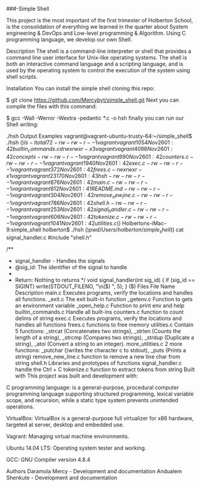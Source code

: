 ###-Simple Shell

This project is the most important of the first trimester of Holberton School, is the consolidation of everything we learned in the quarter about System engineering & DevOps and Low-level programming & Algorithm. Using C programming language, we develop our own Shell.

Description
The shell is a command-line interpreter or shell that provides a command line user interface for Unix-like operating systems. The shell is both an interactive command language and a scripting language, and is used by the operating system to control the execution of the system using shell scripts.

Installation
You can install the simple shell cloning this repo:

$ git clone https://github.com/Mercybyt/simple_shell.git
Next you can compile the files with this command:

$ gcc -Wall -Werror -Wextra -pedantic *.c -o hsh
finally you can run our Shell writing:

./hsh
Output Examples
vagrant@vagrant-ubuntu-trusty-64:~/simple_shell$ ./hsh
($) ls -l
total 72
-rw-rw-r-- 1 vagrant vagrant  1054 Nov 26 01:42 builtin_commands.c
drwxrwxr-x 3 vagrant vagrant  4096 Nov 26 01:42 concepts
-rw-rw-r-- 1 vagrant vagrant   890 Nov 26 01:42 counters.c
-rw-rw-r-- 1 vagrant vagrant  1940 Nov 26 01:42 exec.c
-rw-rw-r-- 1 vagrant vagrant   372 Nov 26 01:42 frees.c
-rwxrwxr-x 1 vagrant vagrant 23170 Nov 26 01:43 hsh
-rw-rw-r-- 1 vagrant vagrant   876 Nov 26 01:42 main.c
-rw-rw-r-- 1 vagrant vagrant   812 Nov 26 01:41 README.md
-rw-rw-r-- 1 vagrant vagrant   304 Nov 26 01:42 remove_new_line.c
-rw-rw-r-- 1 vagrant vagrant   786 Nov 26 01:42 shell.h
-rw-rw-r-- 1 vagrant vagrant   253 Nov 26 01:42 signal_handler.c
-rw-rw-r-- 1 vagrant vagrant   606 Nov 26 01:42 tokenize.c
-rw-rw-r-- 1 vagrant vagrant  1041 Nov 26 01:42 utilities.c
($)
Holbertons-iMac-9:simple_shell holberton$ ./hsh 
($) pwd
/Users/holberton/simple_shell
($) cat signal_handler.c
#include "shell.h"

/**
  * signal_handler - Handles the signals
  * @sig_id: The identifier of the signal to handle
  *
  * Return: Nothing to returns
  */
void signal_handler(int sig_id)
{
	if (sig_id == SIGINT)
		write(STDOUT_FILENO, "\n($) ", 5);
}
($)
Files
File Name	Description
main.c	Executes programs, verify the locations and handles all functions.
_exit.c	The exit built-in function
_getenv.c	Function to gets an environment variable
_open_help.c	Function to print env and help
builtin_commands.c	Handle all built-ins
counters.c	function to count delims of string
exec.c	Executes programs, verify the locations and handles all functions
frees.c	functions to free memory
utilities.c	Contain 5 functions: _strcat (Concatenates two strings), _strlen (Counts the length of a string), _strcmp (Compares two strings), _strdup (Duplicate a string), _atoi (Convert a string to an integer).
more_utilities.c	2 more functions: _putchar ()writes the character c to stdout), _puts (Prints a string)
remove_new_line.c	function to remove a new line char from string
shell.h	Libraries and prototypes of functions
signal_handler.c	handle the Ctrl + C
tokenize.c	function to extract tokens from string
Built with
This project was built and development with:

C programming language: is a general-purpose, procedural computer programming language supporting structured programming, lexical variable scope, and recursion, while a static type system prevents unintended operations.

VirtualBox: VirtualBox is a general-purpose full virtualizer for x86 hardware, targeted at server, desktop and embedded use.

Vagrant: Managing virtual machine environments.

Ubuntu 14.04 LTS: Operating system tester and working.

GCC: GNU Compiler version 4.8.4

Authors
Daramola Mercy - Development and documentation
Andualem Shenkute - Development and documentation